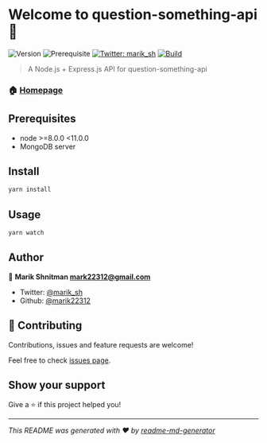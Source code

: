 # Welcome to question-something-api 👋
![Version](https://img.shields.io/badge/version-1.0.0-blue.svg?cacheSeconds=2592000)
![Prerequisite](https://img.shields.io/badge/node-%3E%3D8.0.0%20%3C11.0.0-blue.svg)
[![Twitter: marik_sh](https://img.shields.io/twitter/follow/marik_sh.svg?style=social)](https://twitter.com/marik_sh)
[![Build](https://api.travis-ci.org/marik22312/question-something-api.svg?branch=master)](#)

> A Node.js + Express.js API for question-something-api

### 🏠 [Homepage](https://github.com/marik22312/question-something-api)

## Prerequisites

- node >=8.0.0 <11.0.0
- MongoDB server

## Install

```sh
yarn install
```

## Usage
 
```sh
yarn watch
```
## Author

👤 **Marik Shnitman <mark22312@gmail.com>**

* Twitter: [@marik_sh](https://twitter.com/marik_sh)
* Github: [@marik22312](https://github.com/marik22312)

## 🤝 Contributing

Contributions, issues and feature requests are welcome!

Feel free to check [issues page](https://github.com/marik22312/question-something-api/issues).

## Show your support

Give a ⭐️ if this project helped you!


***
_This README was generated with ❤️ by [readme-md-generator](https://github.com/kefranabg/readme-md-generator)_